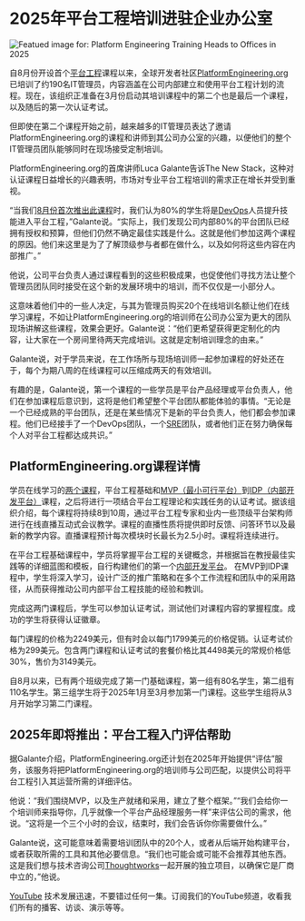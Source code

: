 # 2025年平台工程培训进驻企业办公室

![Featued image for: Platform Engineering Training Heads to Offices in 2025](https://cdn.thenewstack.io/media/2024/12/12a8022c-getty-images-e_j-qptekue-unsplash-1-1024x683.jpg)

自8月份开设首个[平台工程](https://thenewstack.io/platform-engineering/)课程以来，全球开发者社区[PlatformEngineering.org](https://platformengineering.org/)已培训了约190名IT管理员，内容涵盖在公司内部建立和使用平台工程计划的流程。现在，该组织正准备在3月份启动其培训课程中的第二个也是最后一个课程，以及随后的第一次认证考试。

但即使在第二个课程开始之前，越来越多的IT管理员表达了邀请PlatformEngineering.org的课程和讲师到其公司办公室的兴趣，以便他们的整个IT管理员团队能够同时在现场接受定制培训。

PlatformEngineering.org的首席讲师Luca Galante告诉The New Stack，这种对认证课程日益增长的兴趣表明，市场对专业平台工程培训的需求正在增长并受到重视。

“当我们[8月份首次推出此课程](https://thenewstack.io/get-certified-in-platform-engineering-starting-aug-6/)时，我们认为80%的学生将是[DevOps](https://thenewstack.io/devops/)人员提升技能进入平台工程，”Galante说。“实际上，我们发现公司内部80%的平台团队已经拥有授权和预算，但他们仍然不确定最佳实践是什么。这就是他们参加这两个课程的原因。他们来这里是为了了解顶级参与者都在做什么，以及如何将这些内容在内部推广。”

他说，公司平台负责人通过课程看到的这些积极成果，也促使他们寻找方法让整个管理员团队同时接受在这个新的发展环境中的培训，而不仅仅是一小部分人。

这意味着他们中的一些人决定，与其为管理员购买20个在线培训名额让他们在线学习课程，不如让PlatformEngineering.org的培训师在公司办公室为更大的团队现场讲解这些课程，效果会更好。Galante说：“他们更希望获得更定制化的内容，让大家在一个房间里待两天完成培训。这就是定制培训理念的由来。”

Galante说，对于学员来说，在工作场所与现场培训师一起参加课程的好处还在于，每个为期八周的在线课程可以压缩成两天的有效培训。

有趣的是，Galante说，第一个课程的一些学员是平台产品经理或平台负责人，他们在参加课程后意识到，这将是他们希望整个平台团队都能体验的事情。“无论是一个已经成熟的平台团队，还是在某些情况下是新的平台负责人，他们都会参加课程。他们已经接手了一个DevOps团队，一个[SRE](https://thenewstack.io/platform-engineering/sre-vs-devops-vs-platform-engineering/)团队，或者他们正在努力确保每个人对平台工程都达成共识。”


## PlatformEngineering.org课程详情

学员在线学习的[两个课程](https://platformengineering.org/courses)，平台工程基础和[MVP（最小可行平台）](https://thenewstack.io/mvp-or-tvp-why-your-internal-developer-platform-needs-both/)到[IDP（内部开发平台）](https://thenewstack.io/internal-developer-platform-vs-internal-developer-portal-whats-up/)课程，之后将进行一项结合平台工程理论和实践任务的认证考试。据该组织介绍，每个课程将持续8到10周，通过平台工程专家和业内一些顶级平台架构师进行在线直播互动式会议教学。课程的直播性质将提供即时反馈、问答环节以及最新的教学内容。直播课程预计每次模块时长最长为2.5小时。课程将连续进行。

在平台工程基础课程中，学员将掌握平台工程的关键概念，并根据旨在教授最佳实践等的详细蓝图和模板，自行构建他们的第一个[内部开发平台](https://thenewstack.io/7-core-elements-of-an-internal-developer-platform/)。
在MVP到IDP课程中，学生将深入学习，设计广泛的推广策略和在多个工作流程和团队中的采用路径，从而获得推动公司内部平台工程技能的经验和教训。

完成这两门课程后，学生可以参加认证考试，测试他们对课程内容的掌握程度。成功的学生将获得认证徽章。

每门课程的价格为2249美元，但有时会以每门1799美元的价格促销。认证考试价格为299美元。包含两门课程和认证考试的套餐价格比其4498美元的常规价格低30%，售价为3149美元。

自8月以来，已有两个班级完成了第一门基础课程，第一组有80名学生，第二组有110名学生。第三组学生将于2025年1月至3月参加第一门课程。这些学生组将从3月开始学习第二门课程。


## 2025年即将推出：平台工程入门评估帮助

据Galante介绍，PlatformEngineering.org还计划在2025年开始提供“评估”服务，该服务将把PlatformEngineering.org的培训师与公司匹配，以提供公司将平台工程引入其运营所需的详细评估。

他说：“我们围绕MVP，以及生产就绪和采用，建立了整个框架。”“我们会给你一个培训师来指导你，几乎就像一个平台产品经理服务一样”来评估公司的需求，他说。“这将是一个三个小时的会议，结束时，我们会告诉你你需要做什么。”

Galante说，这可能意味着需要培训团队中的20个人，或者从后端开始构建平台，或者获取所需的工具和其他必要信息。“我们也可能会或可能不会推荐其他东西。这是我们想与技术咨询公司[Thoughtworks](https://www.thoughtworks.com/en-us)一起开展的独立项目，以确保它是厂商中立的，”他说。

[YouTube](https://youtube.com/thenewstack?sub_confirmation=1) 技术发展迅速，不要错过任何一集。订阅我们的YouTube频道，收看我们所有的播客、访谈、演示等等。